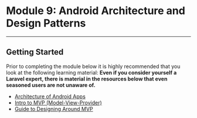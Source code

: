 # Module 9: Android Architecture and Design Patterns

***

## Getting Started

Prior to completing the module below it is highly recommended that you look at the following learning material:  **Even if you consider yourself a Laravel expert, there is material in the resources below that even seasoned users are not unaware of.**

- [Architecture of Android Apps](https://guides.codepath.com/android/Architecture-of-Android-Apps)
- [Intro to MVP (Model-View-Provider)](http://macoscope.com/blog/model-view-presenter-architecture-in-android-applications)
- [Guide to Designing Around MVP](https://blog.mindorks.com/essential-guide-for-designing-your-android-app-architecture-mvp-part-1-74efaf1cda40)

